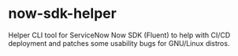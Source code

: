 # now-sdk-helper
Helper CLI tool for ServiceNow Now SDK (Fluent) to help with CI/CD deployment and patches some usability bugs for GNU/Linux distros.
